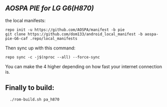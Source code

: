 _AOSPA PIE for LG G6(H870)_
---------------------------

the local manifests:

	repo init -u https://github.com/AOSPA/manifest -b pie
	git clone https://github.com/dom133/android_local_manifest -b aospa-pie-G6-caf .repo/local_manifests

Then sync up with this command:

	repo sync -c -j$(nproc --all) --force-sync 
	
You can make the 4 higher depending on how fast your internet connection is. 

Finally to build:
-----------------

```bash
  ./rom-build.sh pa_h870
```

